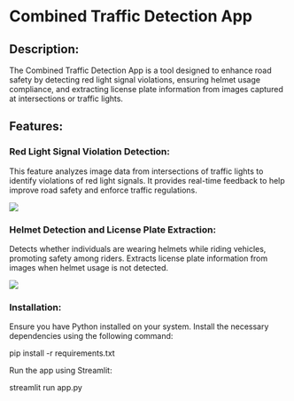 # Combined Traffic Detection App
## Description:
The Combined Traffic Detection App is a tool designed to enhance road safety by detecting red light signal violations, ensuring helmet usage compliance, and extracting license plate information from images captured at intersections or traffic lights.

## Features:

### Red Light Signal Violation Detection:

This feature analyzes image data from intersections of traffic lights to identify violations of red light signals.
It provides real-time feedback to help improve road safety and enforce traffic regulations.

<img src="https://github.com/AnnmariyaFrancis/Scifor/assets/121210814/5a7ea599-d00a-40c2-b448-a598d6ee9183">

### Helmet Detection and License Plate Extraction:

Detects whether individuals are wearing helmets while riding vehicles, promoting safety among riders.
Extracts license plate information from images when helmet usage is not detected. 

<img src="https://github.com/AnnmariyaFrancis/Scifor/assets/121210814/0dbf4eda-05ad-46d3-8567-be7a59aa10c4">

### Installation:

Ensure you have Python installed on your system.
Install the necessary dependencies using the following command:

pip install -r requirements.txt

Run the app using Streamlit:

streamlit run app.py



